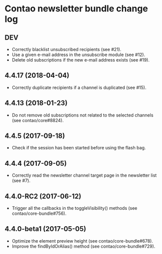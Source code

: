 # Contao newsletter bundle change log

## DEV

 * Correctly blacklist unsubscribed recipients (see #21).
 * Use a given e-mail address in the unsubscribe module (see #12).
 * Delete old subscriptions if the new e-mail address exists (see #19).

## 4.4.17 (2018-04-04)

 * Correctly duplicate recipients if a channel is duplicated (see #15).

## 4.4.13 (2018-01-23)

 * Do not remove old subscriptions not related to the selected channels (see contao/core#8824).

## 4.4.5 (2017-09-18)

 * Check if the session has been started before using the flash bag.

## 4.4.4 (2017-09-05)

 * Correctly read the newsletter channel target page in the newsletter list (see #7).

## 4.4.0-RC2 (2017-06-12)

 * Trigger all the callbacks in the toggleVisibility() methods (see contao/core-bundle#756).

## 4.4.0-beta1 (2017-05-05)

 * Optimize the element preview height (see contao/core-bundle#678).
 * Improve the findByIdOrAlias() method (see contao/core-bundle#729).
